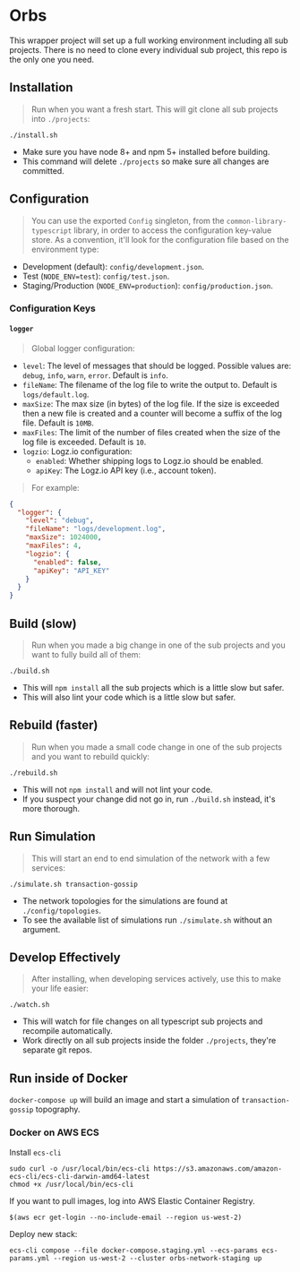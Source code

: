 # Orbs

This wrapper project will set up a full working environment including all sub projects. There is no need to clone every individual sub project, this repo is the only one you need.

## Installation

> Run when you want a fresh start. This will git clone all sub projects into `./projects`:

`./install.sh`

* Make sure you have node 8+ and npm 5+ installed before building.
* This command will delete `./projects` so make sure all changes are committed.

## Configuration

> You can use the exported `Config` singleton, from the `common-library-typescript` library, in order to access the configuration key-value store. As a convention, it'll look for the configuration file based on the environment type:

* Development (default): `config/development.json`.
* Test (`NODE_ENV=test`): `config/test.json`.
* Staging/Production (`NODE_ENV=production`): `config/production.json`.

### Configuration Keys

#### `logger`

> Global logger configuration:

* `level`: The level of messages that should be logged. Possible values are: `debug`, `info`, `warn`, `error`. Default is `info`.
* `fileName`: The filename of the log file to write the output to. Default is `logs/default.log`.
* `maxSize`: The max size (in bytes) of the log file. If the size is exceeded then a new file is created and a counter will become a suffix of the log file. Default is `10MB`.
* `maxFiles`: The limit of the number of files created when the size of the log file is exceeded. Default is `10`.
* `logzio`: Logz.io configuration:
  * `enabled`: Whether shipping logs to Logz.io should be enabled.
  * `apiKey`: The Logz.io API key (i.e., account token).

> For example:

```json
{
  "logger": {
    "level": "debug",
    "fileName": "logs/development.log",
    "maxSize": 1024000,
    "maxFiles": 4,
    "logzio": {
      "enabled": false,
      "apiKey": "API_KEY"
    }
  }
}
```

## Build (slow)

> Run when you made a big change in one of the sub projects and you want to fully build all of them:

`./build.sh`

* This will `npm install` all the sub projects which is a little slow but safer.
* This will also lint your code which is a little slow but safer.

## Rebuild (faster)

> Run when you made a small code change in one of the sub projects and you want to rebuild quickly:

`./rebuild.sh`

* This will not `npm install` and will not lint your code.
* If you suspect your change did not go in, run `./build.sh` instead, it's more thorough.

## Run Simulation

> This will start an end to end simulation of the network with a few services:

`./simulate.sh transaction-gossip`

* The network topologies for the simulations are found at `./config/topologies`.
* To see the available list of simulations run `./simulate.sh` without an argument.

## Develop Effectively

> After installing, when developing services actively, use this to make your life easier:

`./watch.sh`

* This will watch for file changes on all typescript sub projects and recompile automatically.
* Work directly on all sub projects inside the folder `./projects`, they're separate git repos.

## Run inside of Docker

`docker-compose up` will build an image and start a simulation of `transaction-gossip` topography.

### Docker on AWS ECS

Install `ecs-cli`

```
sudo curl -o /usr/local/bin/ecs-cli https://s3.amazonaws.com/amazon-ecs-cli/ecs-cli-darwin-amd64-latest
chmod +x /usr/local/bin/ecs-cli
```

If you want to pull images, log into AWS Elastic Container Registry.

```
$(aws ecr get-login --no-include-email --region us-west-2)
```

Deploy new stack:

```
ecs-cli compose --file docker-compose.staging.yml --ecs-params ecs-params.yml --region us-west-2 --cluster orbs-network-staging up
```
